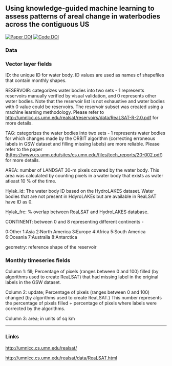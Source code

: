 
## Using knowledge-guided machine learning to assess patterns of areal change in waterbodies across the contiguous US

[![Paper DOI](https://img.shields.io/badge/Paper-DOI-blue.svg)](https://doi.org) [![Code DOI](https://img.shields.io/badge/Code-DOI-blue.svg)](https://doi.org)

### Data

### Vector layer fields

ID: the unique ID for water body. ID values are used as names of
shapefiles that contain monthly shapes.

RESERVOIR: categorizes water bodies into two sets - 1 represents
reservoirs manually verified by visual validation, and 0 represents
other water bodies. Note that the reservoir list is not exhaustive and
water bodies with 0 value could be reservoirs. The reservoir subset was
created using a machine learning methodology. Please refer to
<http://umnlcc.cs.umn.edu/realsat/reservoirs/data/ReaLSAT-R-2.0.pdf> for
more details.

TAG: categorizes the water bodies into two sets - 1 represents water
bodies for which changes made by the ORBIT algorithm (correcting
erroneous labels in GSW dataset and filling missing labels) are more
reliable. Please refer to the paper
(<https://www.cs.umn.edu/sites/cs.umn.edu/files/tech_reports/20-002.pdf>)
for more details.

AREA: number of LANDSAT 30-m pixels covered by the water body. This area
was calculated by counting pixels in a water body that exists as water
atleast 10 % of the time.

Hylak\_id: The water body ID based on the HydroLAKES dataset. Water
bodies that are not present in HdyroLAKEs but are available in ReaLSAT
have ID as 0.

Hylak\_frc: % overlap between ReaLSAT and HydroLAKES database.

CONTINENT: between 0 and 8 representing different continents -

0:Other 1:Asia 2:North America 3:Europe 4:Africa 5:South America
6:Oceania 7:Australia 8:Antarctica

geometry: reference shape of the reservoir

### Monthly timeseries fields

Column 1: fill; Percentage of pixels (ranges between 0 and 100) filled
(by algorithms used to create ReaLSAT) that had missing label in the
original labels in the GSW dataset.

Column 2: update; Percentage of pixels (ranges between 0 and 100)
changed (by algorithms used to create ReaLSAT.) This number represents
the percentage of pixels filled + percentage of pixels where labels were
corrected by the algorithms.

Column 3: area; in units of sq km

-----

### Links

<http://umnlcc.cs.umn.edu/realsat/>

<http://umnlcc.cs.umn.edu/realsat/data/ReaLSAT.html>
